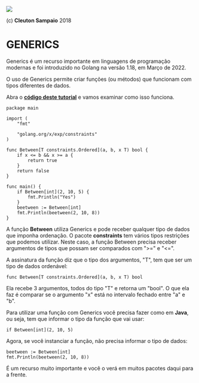![](../../golangnetwork-logo.png)

(c) **Cleuton Sampaio** 2018

# GENERICS

Generics é um recurso importante em linguagens de programação modernas e foi introduzido no Golang na versão 1.18, em Março de 2022.

O uso de Generics permite criar funções (ou métodos) que funcionam com tipos diferentes de dados. 

Abra o [**código deste tutorial**](../../code/gogenerics/cmd/main.go) e vamos examinar como isso funciona.

```
package main

import (
	"fmt"

	"golang.org/x/exp/constraints"
)

func Between[T constraints.Ordered](a, b, x T) bool {
	if x <= b && x >= a {
		return true
	}
	return false
}

func main() {
	if Between[int](2, 10, 5) {
		fmt.Println("Yes")
	}
	beetween := Between[int]
	fmt.Println(beetween(2, 10, 8))
}
``` 

A função **Between** utiliza Generics e pode receber qualquer tipo de dados que imponha ordenação. O pacote **constraints** tem vários tipos restrições que podemos utilizar. Neste caso, a função Between precisa receber argumentos de tipos que possam ser comparados com ">=" e "<=".

A assinatura da função diz que o tipo dos argumentos, "T", tem que ser um tipo de dados ordenável: 

```
func Between[T constraints.Ordered](a, b, x T) bool
```

Ela recebe 3 argumentos, todos do tipo "T" e retorna um "bool". O que ela faz é comparar se o argumento "x" está no intervalo fechado entre "a" e "b".

Para utilizar uma função com Generics você precisa fazer como em **Java**, ou seja, tem que informar o tipo da função que vai usar: 

``` 
if Between[int](2, 10, 5)
``` 
Agora, se você instanciar a função, não precisa informar o tipo de dados: 

```
beetween := Between[int]
fmt.Println(beetween(2, 10, 8))
```

É um recurso muito importante e você o verá em muitos pacotes daqui para a frente.
